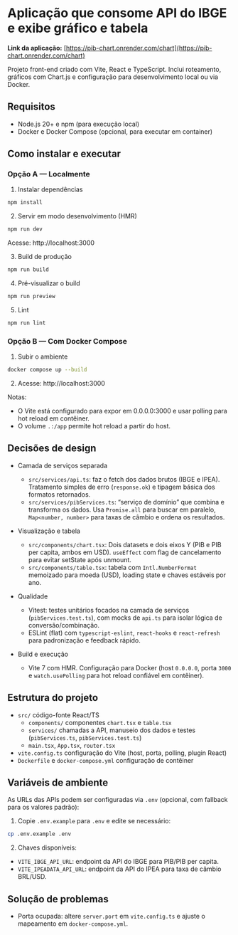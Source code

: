 # Aplicação que consome API do IBGE e exibe gráfico e tabela

**Link da aplicação:** [https://pib-chart.onrender.com/chart](https://pib-chart.onrender.com/chart)

Projeto front-end criado com Vite, React e TypeScript. Inclui roteamento, gráficos com Chart.js e configuração para desenvolvimento local ou via Docker.

## Requisitos

- Node.js 20+ e npm (para execução local)
- Docker e Docker Compose (opcional, para executar em container)

## Como instalar e executar

### Opção A — Localmente

1) Instalar dependências

```sh
npm install
```

2) Servir em modo desenvolvimento (HMR)

```sh
npm run dev
```

Acesse: http://localhost:3000

3) Build de produção

```sh
npm run build
```

4) Pré-visualizar o build

```sh
npm run preview
```

5) Lint

```sh
npm run lint
```

### Opção B — Com Docker Compose

1) Subir o ambiente

```sh
docker compose up --build
```

2) Acesse: http://localhost:3000

Notas:
- O Vite está configurado para expor em 0.0.0.0:3000 e usar polling para hot reload em contêiner.
- O volume `.:/app` permite hot reload a partir do host.

## Decisões de design

- Camada de serviços separada
  - `src/services/api.ts`: faz o fetch dos dados brutos (IBGE e IPEA). Tratamento simples de erro (`response.ok`) e tipagem básica dos formatos retornados.
  - `src/services/pibServices.ts`: “serviço de domínio” que combina e transforma os dados. Usa `Promise.all` para buscar em paralelo, `Map<number, number>` para taxas de câmbio e ordena os resultados.

- Visualização e tabela
  - `src/components/chart.tsx`: Dois datasets e dois eixos Y (PIB e PIB per capita, ambos em USD). `useEffect` com flag de cancelamento para evitar setState após unmount.
  - `src/components/table.tsx`: tabela com `Intl.NumberFormat` memoizado para moeda (USD), loading state e chaves estáveis por ano.

- Qualidade
  - Vitest: testes unitários focados na camada de serviços (`pibServices.test.ts`), com mocks de `api.ts` para isolar lógica de conversão/combinação.
  - ESLint (flat) com `typescript-eslint`, `react-hooks` e `react-refresh` para padronização e feedback rápido.

- Build e execução
  - Vite 7 com HMR. Configuração para Docker (host `0.0.0.0`, porta `3000` e `watch.usePolling` para hot reload confiável em contêiner).

## Estrutura do projeto

- `src/` código-fonte React/TS
  - `components/` componentes `chart.tsx` e `table.tsx`
  - `services/` chamadas a API, manuseio dos dados e testes (`pibServices.ts`, `pibServices.test.ts`)
  - `main.tsx`, `App.tsx`, `router.tsx`
- `vite.config.ts` configuração do Vite (host, porta, polling, plugin React)
- `Dockerfile` e `docker-compose.yml` configuração de contêiner

## Variáveis de ambiente

As URLs das APIs podem ser configuradas via `.env` (opcional, com fallback para os valores padrão):

1) Copie `.env.example` para `.env` e edite se necessário:

```sh
cp .env.example .env
```

2) Chaves disponíveis:

- `VITE_IBGE_API_URL`: endpoint da API do IBGE para PIB/PIB per capita.
- `VITE_IPEADATA_API_URL`: endpoint da API do IPEA para taxa de câmbio BRL/USD.

## Solução de problemas

- Porta ocupada: altere `server.port` em `vite.config.ts` e ajuste o mapeamento em `docker-compose.yml`.
